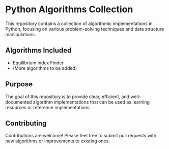 # Python Algorithms Collection

This repository contains a collection of algorithmic implementations in Python, focusing on various problem-solving techniques and data structure manipulations.

## Algorithms Included

- Equilibrium Index Finder
- (More algorithms to be added)

## Purpose

The goal of this repository is to provide clear, efficient, and well-documented algorithm implementations that can be used as learning resources or reference implementations.

## Contributing

Contributions are welcome! Please feel free to submit pull requests with new algorithms or improvements to existing ones.